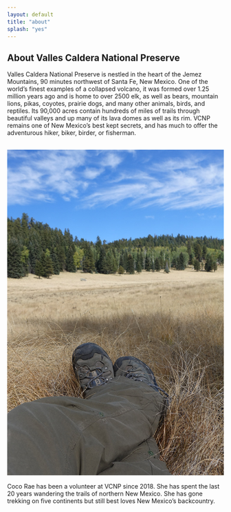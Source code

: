 ```yaml
---
layout: default
title: "about"
splash: "yes"
---
```


## About Valles Caldera National Preserve

Valles Caldera National Preserve is nestled in the heart of the Jemez Mountains, 90 minutes northwest of Santa Fe, New Mexico. One of the world’s finest examples of a collapsed volcano, it was formed over 1.25 million years ago and is home to over 2500 elk, as well as bears, mountain lions, pikas, coyotes, prairie dogs, and many other animals, birds, and reptiles. Its 90,000 acres contain hundreds of miles of trails through beautiful valleys and up many of its lava domes as well as its rim. VCNP remains one of New Mexico’s best kept secrets, and has much to offer the adventurous hiker, biker, birder, or fisherman.

<br>


<img src="/img/Author.jpg" style="max-height: 60vh; text-align: center;" alt="A hiker's feet propped over a wide field with distant trees">


Coco Rae has been a volunteer at VCNP since 2018. She has spent the last 20 years wandering the trails of northern New Mexico. She has gone trekking on five continents but still best loves New Mexico’s backcountry.